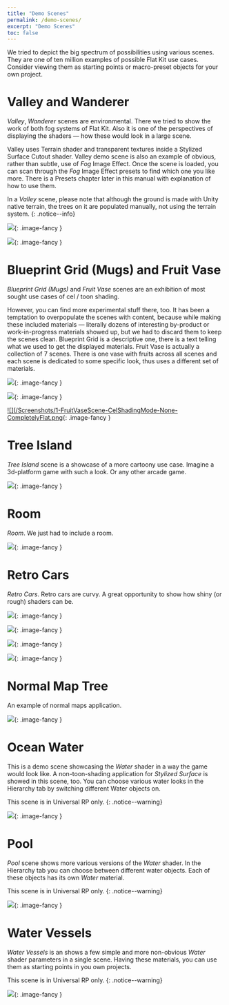 ```yaml
---
title: "Demo Scenes"
permalink: /demo-scenes/
excerpt: "Demo Scenes"
toc: false
---
```


We tried to depict the big spectrum of possibilities using various scenes. They are one of ten million examples of possible Flat Kit use
cases. Consider viewing them as starting points or macro-preset objects for your own project.

# Valley and Wanderer
*Valley*, *Wanderer* scenes are environmental. There we tried to show the work of both fog systems of Flat Kit. Also it is one of the perspectives of displaying the shaders — how these would look in a large scene.

Valley uses Terrain shader and transparent textures inside a Stylized Surface Cutout shader. Valley demo scene is also an example of
obvious, rather than subtle, use of *Fog* Image Effect. Once the scene is loaded, you can scan through the *Fog* Image Effect presets to
find which one you like more. There is a Presets chapter later in this manual with explanation of how to use them.

In a *Valley* scene, please note that although the ground is made with Unity native terrain, the trees on it are populated manually, not
using the terrain system.
{: .notice--info}

[![](/Screenshots/Valley1.png)](/Screenshots/Valley1.png){: .image-fancy }

[![](/Screenshots/Wanderer.png)](/Screenshots/Wanderer.png){: .image-fancy }

# Blueprint Grid (Mugs) and Fruit Vase
*Blueprint Grid (Mugs)* and *Fruit Vase* scenes are an exhibition of most sought use cases of cel / toon shading.

However, you can find more experimental stuff there, too. It has been a temptation to overpopulate the scenes with content, because while making these included materials — literally dozens of interesting by-product or work-in-progress materials showed up, but we had to discard them to keep the scenes clean.
Blueprint Grid is a descriptive one, there is a text telling what we used to get the displayed materials.
Fruit Vase is actually a collection of 7 scenes. There is one vase with fruits across all scenes and each scene is dedicated to some specific look, thus uses a different set of materials.

[![](/Screenshots/Mugs%20-%20Scene1%20-%20OneColorVariousParameters.png)](/Screenshots/Mugs%20-%20Scene1%20-%20OneColorVariousParameters.png){: .image-fancy }

[![](/Screenshots/Mugs%20-%20Scene2%20-%20ColorfulMisc.png)](/Screenshots/Mugs%20-%20Scene2%20-%20ColorfulMisc.png){: .image-fancy }

[![](/Screenshots/1-FruitVaseScene-CelShadingMode-None-CompletelyFlat.png](/Screenshots/1-FruitVaseScene-CelShadingMode-None-CompletelyFlat.png){:
.image-fancy }

# Tree Island
*Tree Island* scene is a showcase of a more cartoony use case. Imagine a 3d-platform game with such a look. Or any other arcade game.

![](/Screenshots/IslandWithTrees-Scene.png){: .image-fancy }

# Room
*Room*. We just had to include a room.

[![](/Screenshots/Room.png)](/Screenshots/Room.png){: .image-fancy }

# Retro Cars
*Retro Cars*. Retro cars are curvy. A great opportunity to show how shiny (or rough) shaders can be.

[![](/Screenshots/Car%20-%20Scene%20-%20Set1.png)](/Screenshots/Car%20-%20Scene%20-%20Set1.png){: .image-fancy }

[![](/Screenshots/Car%20-%20Scene%20-%20Set2.png)](/Screenshots/Car%20-%20Scene%20-%20Set2.png){: .image-fancy }

[![](/Screenshots/Car%20-%20Scene%20-%20Set3.png)](/Screenshots/Car%20-%20Scene%20-%20Set3.png){: .image-fancy }

[![](/Screenshots/Car%20-%20Scene%20-%20Set4.png)](/Screenshots/Car%20-%20Scene%20-%20Set4.png){: .image-fancy }

# Normal Map Tree
An example of normal maps application.

![](/Screenshots/NormalMapsTree%20-%20Scene.png){: .image-fancy }

# Ocean Water
This is a demo scene showcasing the *Water* shader in a way the game would look like. A non-toon-shading application for *Stylized Surface* is showed in this scene, too. You can choose various water looks in the Hierarchy tab by switching different Water objects on.

This scene is in Universal RP only.
{: .notice--warning}

[![](/Screenshots/Ocean%20Islands.png)](/Screenshots/Ocean%20Islands.png){: .image-fancy }

# Pool
*Pool* scene shows more various versions of the *Water* shader. In the Hierarchy tab you can choose between different water objects. Each of these objects has its own *Water* material.

This scene is in Universal RP only.
{: .notice--warning}

[![](/Screenshots/Pool.png)](/Screenshots/Pool.png){: .image-fancy }

# Water Vessels
*Water Vessels* is an shows a few simple and more non-obvious *Water* shader parameters in a single scene. Having these materials, you can use them as starting points in you own projects.

This scene is in Universal RP only.
{: .notice--warning}

[![](/Screenshots/Water%20Vessels%20-%20Various%20Water%20Presets.png)](/Screenshots/Water%20Vessels%20-%20Various%20Water%20Presets.png){: .image-fancy }
